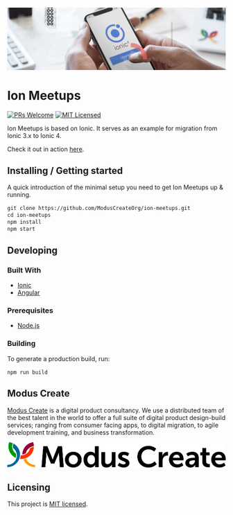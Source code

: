 [![Logo of the project](./images/blog-header.png)](https://moduscreate.com)

# Ion Meetups

[![PRs Welcome](https://img.shields.io/badge/PRs-welcome-brightgreen.svg?style=flat-square)](http://makeapullrequest.com)
[![MIT Licensed](https://img.shields.io/badge/license-MIT-blue.svg?style=flat-square)](https://github.com/ModusCreateOrg/ion-meetups/blob/master/LICENSE)

Ion Meetups is based on Ionic. It serves as an example for migration from Ionic 3.x to Ionic 4.

Check it out in action [here](https://ion-meetups.modus.app/).

## Installing / Getting started

A quick introduction of the minimal setup you need to get Ion Meetups up &
running.

```shell
git clone https://github.com/ModusCreateOrg/ion-meetups.git
cd ion-meetups
npm install
npm start
```

## Developing

### Built With

* [Ionic](https://ionicframework.com)
* [Angular](https://angular.io)

### Prerequisites

* [Node.js](https://nodejs.org/en)

### Building

To generate a production build, run:

```shell
npm run build
```

## Modus Create

[Modus Create](https://moduscreate.com) is a digital product consultancy. We use a distributed team of the best talent in the world to offer a full suite of digital product design-build services; ranging from consumer facing apps, to digital migration, to agile development training, and business transformation.

[![Modus Create](./images/modus.logo.svg)](https://moduscreate.com)

## Licensing

This project is [MIT licensed](./LICENSE).
